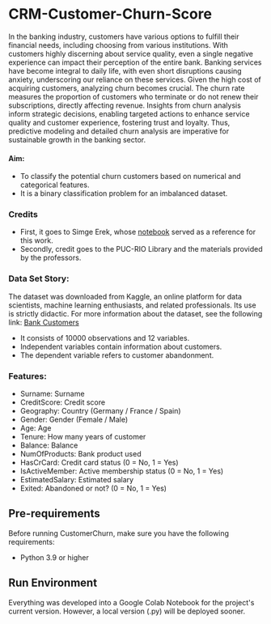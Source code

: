 # CRM-Customer-Churn-Score

In the banking industry, customers have various options to fulfill their financial needs, including choosing from various institutions. With customers highly discerning about service quality, even a single negative experience can impact their perception of the entire bank. Banking services have become integral to daily life, with even short disruptions causing anxiety, underscoring our reliance on these services. Given the high cost of acquiring customers, analyzing churn becomes crucial. The churn rate measures the proportion of customers who terminate or do not renew their subscriptions, directly affecting revenue. Insights from churn analysis inform strategic decisions, enabling targeted actions to enhance service quality and customer experience, fostering trust and loyalty. Thus, predictive modeling and detailed churn analysis are imperative for sustainable growth in the banking sector.

#### Aim:
- To classify the potential churn customers based on numerical and categorical features.
- It is a binary classification problem for an imbalanced dataset.

### Credits
- First, it goes to Simge Erek, whose [notebook](https://www.kaggle.com/code/simgeerek/churn-prediction-using-machine-learning/notebook#%C2%A04--Model-Tuning) served as a reference for this work.
- Secondly, credit goes to the PUC-RIO Library and the materials provided by the professors.
  
### Data Set Story:
The dataset was downloaded from Kaggle, an online platform for data scientists, machine learning enthusiasts, and related professionals. Its use is strictly didactic. For more information about the dataset, see the following link: [Bank Customers](https://www.kaggle.com/datasets/mathchi/churn-for-bank-customers/data)

- It consists of 10000 observations and 12 variables.
- Independent variables contain information about customers.
- The dependent variable refers to customer abandonment.

### Features:
- Surname: Surname
- CreditScore: Credit score
- Geography: Country (Germany / France / Spain)
- Gender: Gender (Female / Male)
- Age: Age
- Tenure: How many years of customer
- Balance: Balance
- NumOfProducts: Bank product used
- HasCrCard: Credit card status (0 = No, 1 = Yes)
- IsActiveMember: Active membership status (0 = No, 1 = Yes)
- EstimatedSalary: Estimated salary
- Exited: Abandoned or not? (0 = No, 1 = Yes)

## Pre-requirements

Before running CustomerChurn, make sure you have the following requirements:

- Python 3.9 or higher
  

## Run Environment

Everything was developed into a Google Colab Notebook for the project's current version. However, a local version (.py) will be deployed sooner.

